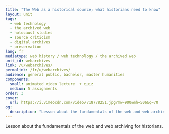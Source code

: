 ```yaml
---
title: "The Web as a historical source; what historians need to know"
layout: unit
tags:
  - web technology
  - the archived web
  - holocaust studies
  - source criticism
  - digital archives
  - preservation
lang: fr
mediatype: web history / web technology / the archived web
unit_id: webarchives
link: /u/webarchives/
permalink: /fr/u/webarchives/
audience: general public, bachelor, master humanities
components:
  small: animated video lecture  + quiz
  medium: 5 assignments
order: 3
cover:
  url: https://i.vimeocdn.com/video/718778251.jpg?mw=900&mh=506&q=70
og:
  description: "Lesson about the fundamentals of the web and web archiving for historians."
---
```


Lesson about the fundamentals of the web and web archiving for historians.

<!-- more -->

